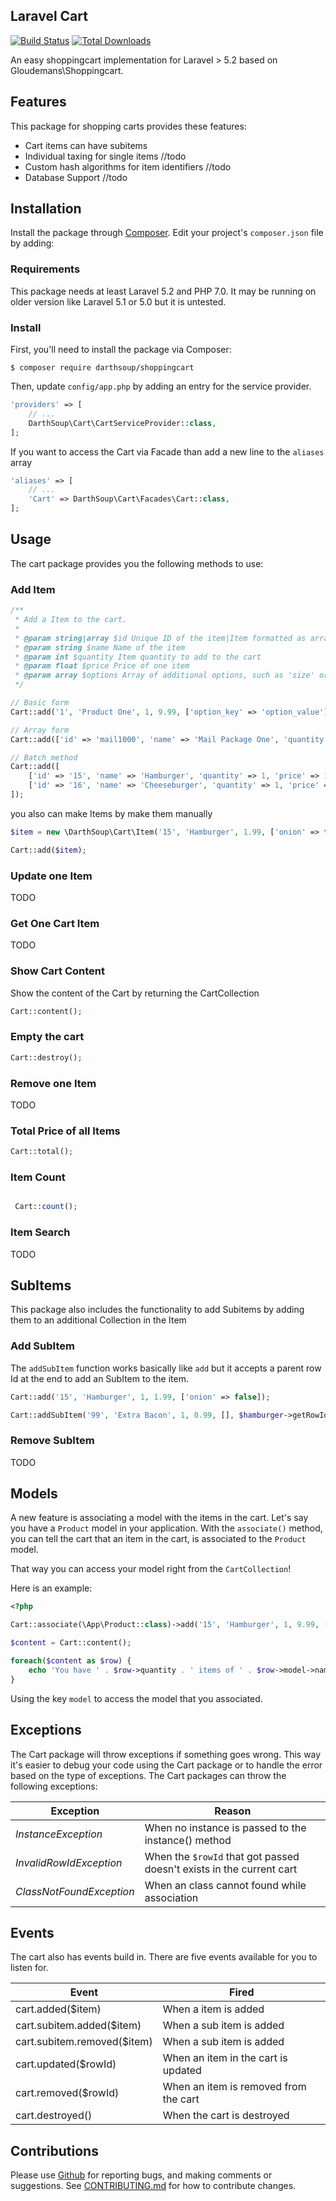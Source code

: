 ## Laravel Cart

[![Build Status](https://travis-ci.org/darthsoup/laravel-shoppingcart.svg?branch=master)](https://travis-ci.org/darthsoup/laravel-shopsauceart)
[![Total Downloads](https://poser.pugx.org/darthsoup/shoppingcart/downloads)](https://packagist.org/packages/darthsoup/shoppingcart)

An easy shoppingcart implementation for Laravel > 5.2 based on Gloudemans\Shoppingcart.

## Features

This package for shopping carts provides these features:

* Cart items can have subitems
* Individual taxing for single items //todo
* Custom hash algorithms for item identifiers //todo
* Database Support //todo

## Installation

Install the package through [Composer](http://getcomposer.org/). Edit your project's `composer.json` file by adding:

### Requirements

This package needs at least Laravel 5.2 and PHP 7.0. It may be running on older version like Laravel 5.1 or 5.0 but it is untested.

### Install

First, you'll need to install the package via Composer:

```shell
$ composer require darthsoup/shoppingcart
```

Then, update `config/app.php` by adding an entry for the service provider.

```php
'providers' => [
    // ...
    DarthSoup\Cart\CartServiceProvider::class,
];
```

If you want to access the Cart via Facade than add a new line to the `aliases` array

```php
'aliases' => [
    // ...
    'Cart' => DarthSoup\Cart\Facades\Cart::class,
];
```

## Usage

The cart package provides you the following methods to use:


### Add Item

```php
/**
 * Add a Item to the cart.
 *
 * @param string|array $id Unique ID of the item|Item formatted as array|Array of items
 * @param string $name Name of the item
 * @param int $quantity Item quantity to add to the cart
 * @param float $price Price of one item
 * @param array $options Array of additional options, such as 'size' or 'color'
 */

// Basic form
Cart::add('1', 'Product One', 1, 9.99, ['option_key' => 'option_value']);

// Array form
Cart::add(['id' => 'mail1000', 'name' => 'Mail Package One', 'quantity' => 5, 'price' => 4.99, 'options' => []]);

// Batch method
Cart::add([
    ['id' => '15', 'name' => 'Hamburger', 'quantity' => 1, 'price' => 1.99],
    ['id' => '16', 'name' => 'Cheeseburger', 'quantity' => 1, 'price' => 2.49, 'options' => ['onion' => false]]
]);
```

you also can make Items by make them manually 

```php
$item = new \DarthSoup\Cart\Item('15', 'Hamburger', 1.99, ['onion' => false]);

Cart::add($item);
```

### Update one Item

TODO

### Get One Cart Item

TODO


### Show Cart Content

Show the content of the Cart by returning the CartCollection

```php
Cart::content();
```

### Empty the cart

```php
Cart::destroy();
```

### Remove one Item

TODO

### Total Price of all Items

```php
Cart::total();
```

### Item Count

```php

 Cart::count();
```

### Item Search

TODO 

## SubItems

This package also includes the functionality to add Subitems by adding them to an additional Collection in the Item

### Add SubItem

The `addSubItem` function works basically like `add` but it accepts a parent row Id at the end to add an SubItem
to the item.

```php
Cart::add('15', 'Hamburger', 1, 1.99, ['onion' => false]);

Cart::addSubItem('99', 'Extra Bacon', 1, 0.99, [], $hamburger->getRowId())
```

### Remove SubItem

TODO 


## Models
A new feature is associating a model with the items in the cart. Let's say you have a `Product` model in your application. With the `associate()` method, you can tell the cart that an item in the cart, is associated to the `Product` model. 

That way you can access your model right from the `CartCollection`!

Here is an example:

```php
<?php 

Cart::associate(\App\Product::class)->add('15', 'Hamburger', 1, 9.99, ['extra_sauce' => true]);

$content = Cart::content();

foreach($content as $row) {
	echo 'You have ' . $row->quantity . ' items of ' . $row->model->name . ' with description: "' . $row->model->description . '" in your cart.';
}
```
Using the key `model` to access the model that you associated.

## Exceptions
The Cart package will throw exceptions if something goes wrong. This way it's easier to debug your code using the Cart package or to handle the error based on the type of exceptions. The Cart packages can throw the following exceptions:

| Exception                             | Reason                                                                            |
| ------------------------------------- | --------------------------------------------------------------------------------- |
| *InstanceException*                   | When no instance is passed to the instance() method                               |
| *InvalidRowIdException*               | When the `$rowId` that got passed doesn't exists in the current cart              |
| *ClassNotFoundException*              | When an class cannot found while association |

## Events

The cart also has events build in. There are five events available for you to listen for.

| Event                          | Fired                                   |
| ------------------------------ | --------------------------------------- |
| cart.added($item)              | When a item is added                    |
| cart.subitem.added($item)      | When a sub item is added                |
| cart.subitem.removed($item)    | When a sub item is added                |
| cart.updated($rowId)           | When an item in the cart is updated     |
| cart.removed($rowId)           | When an item is removed from the cart   |
| cart.destroyed()               | When the cart is destroyed              |

## Contributions

Please use [Github](https://github.com/darthsoup/shoppingcart) for reporting bugs, and making comments or suggestions.
See [CONTRIBUTING.md](CONTRIBUTING.md) for how to contribute changes.